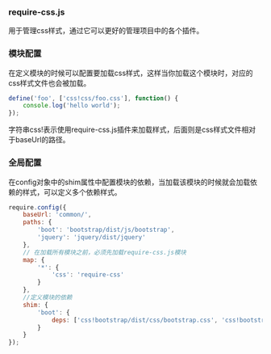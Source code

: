 ### require-css.js

用于管理css样式，通过它可以更好的管理项目中的各个插件。



### 模块配置

在定义模块的时候可以配置要加载css样式，这样当你加载这个模块时，对应的css样式文件也会被加载。

```js
define('foo', ['css!css/foo.css'], function() {
    console.log('hello world');
});
```

字符串css!表示使用require-css.js插件来加载样式，后面则是css样式文件相对于baseUrl的路径。



### 全局配置

在config对象中的shim属性中配置模块的依赖，当加载该模块的时候就会加载依赖的样式，可以定义多个依赖样式。

```js
require.config({
    baseUrl: 'common/',
    paths: {
        'boot': 'bootstrap/dist/js/bootstrap',
        'jquery': 'jquery/dist/jquery'
    },
    // 在加载所有模块之前，必须先加载require-css.js模块
    map: {
        '*': {
            'css': 'require-css'
        }
    },
    //定义模块的依赖
    shim: {
        'boot': {
            deps: ['css!bootstrap/dist/css/bootstrap.css', 'css!bootstrap/dist/css/bootstrap-theme.css']
        }
    }
});

```

